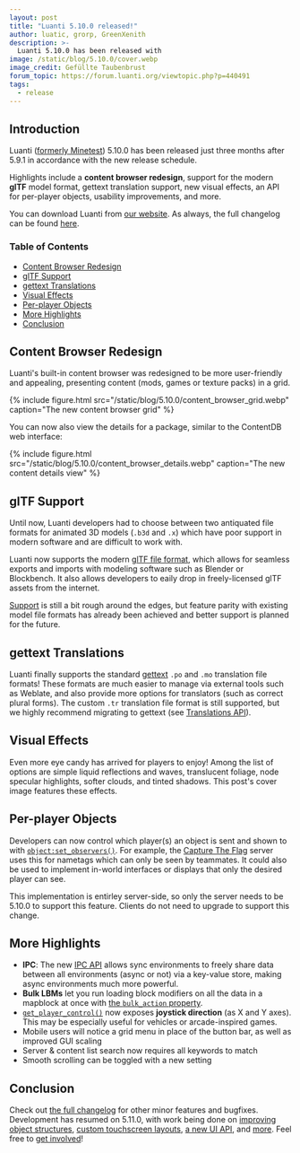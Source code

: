 ```yaml
---
layout: post
title: "Luanti 5.10.0 released!"
author: luatic, grorp, GreenXenith
description: >-
  Luanti 5.10.0 has been released with 
image: /static/blog/5.10.0/cover.webp
image_credit: Gefüllte Taubenbrust
forum_topic: https://forum.luanti.org/viewtopic.php?p=440491
tags:
  - release
---
```


<h2 class="sr-only">Introduction</h2>

Luanti ([formerly Minetest](https://blog.minetest.net/2024/10/13/Introducing-Our-New-Name/)) 5.10.0 has been released
just three months after 5.9.1 in accordance with the new release schedule.

Highlights include a **content browser redesign**, support for the modern **glTF** model format, gettext translation
support, new visual effects, an API for per-player objects, usability improvements, and more.

<!-- more -->

You can download Luanti from [our website](https://www.luanti.org/downloads/). As always, the full changelog can be
found [here](https://dev.minetest.net/Changelog#5.9.1_.E2.86.92_5.10.0).

### Table of Contents

- [Content Browser Redesign](#content-browser-redesign)
- [glTF Support](#gltf-support)
- [gettext Translations](#gettext-translations)
- [Visual Effects](#visual-effects)
- [Per-player Objects](#per-player-objects)
- [More Highlights](#more-highlights)
- [Conclusion](#conclusion)

## Content Browser Redesign

Luanti's built-in content browser was redesigned to be more user-friendly and appealing, presenting content (mods, games
or texture packs) in a grid.

{% include figure.html src="/static/blog/5.10.0/content_browser_grid.webp" caption="The new content browser grid" %}

You can now also view the details for a package, similar to the ContentDB web interface:

{% include figure.html src="/static/blog/5.10.0/content_browser_details.webp" caption="The new content details view" %}

## glTF Support

Until now, Luanti developers had to choose between two antiquated file formats for animated 3D models (`.b3d` and `.x`)
which have poor support in modern software and are difficult to work with.

Luanti now supports the modern [glTF file format](https://www.khronos.org/glTF/), which allows for seamless exports and
imports with modeling software such as Blender or Blockbench. It also allows developers to eaily drop in freely-licensed
glTF assets from the internet.

[Support](https://github.com/minetest/minetest/blob/5.10.0/doc/lua_api.md#gltf) is still a bit rough around the edges,
but feature parity with existing model file formats has already been achieved and better support is planned for the
future.

## gettext Translations

Luanti finally supports the standard [gettext](https://www.gnu.org/software/gettext/) `.po` and `.mo` translation file
formats! These formats are much easier to manage via external tools such as Weblate, and also provide more options for
translators (such as correct plural forms). The custom `.tr` translation file format is still supported, but we highly
recommend migrating to gettext (see [Translations API](https://github.com/minetest/minetest/blob/5.10.0/doc/lua_api.md#translations)).

## Visual Effects

Even more eye candy has arrived for players to enjoy! Among the list of options are simple liquid reflections and waves,
translucent foliage, node specular highlights, softer clouds, and tinted shadows. This post's cover image features these
effects.

## Per-player Objects

Developers can now control which player(s) an object is sent and shown to with
[`object:set_observers()`](https://github.com/minetest/minetest/blob/5.10.0/doc/lua_api.md#methods-10). For example, the
[Capture The Flag](https://content.luanti.org/packages/rubenwardy/capturetheflag/) server uses this for nametags which
can only be seen by teammates. It could also be used to implement in-world interfaces or displays that only the desired
player can see.

This implementation is entirley server-side, so only the server needs to be 5.10.0 to support this feature. Clients do
not need to upgrade to support this change.

## More Highlights

* **IPC**: The new [IPC API](https://github.com/minetest/minetest/blob/5.10.0/doc/lua_api.md#ipc) allows sync
  environments to freely share data between all environments (async or not) via a key-value store, making async
  environments much more powerful.
* **Bulk LBMs** let you run loading block modifiers on all the data in a mapblock at once with [the `bulk_action`
  property](https://github.com/minetest/minetest/blob/5.10.0/doc/lua_api.md#lbm-loadingblockmodifier-definition).
* [`get_player_control()`](https://github.com/minetest/minetest/blob/5.10.0/doc/lua_api.md#player-only-no-op-for-other-objects)
  now exposes **joystick direction** (as X and Y axes). This may be especially useful for vehicles or arcade-inspired
  games.
* Mobile users will notice a grid menu in place of the button bar, as well as improved GUI scaling
* Server & content list search now requires all keywords to match
* Smooth scrolling can be toggled with a new setting

## Conclusion

Check out [the full changelog](https://dev.minetest.net/Changelog#5.9.1_.E2.86.92_5.10.0) for other minor features and
bugfixes. Development has resumed on 5.11.0, with work being done on [improving object
structures](https://github.com/minetest/minetest/issues/14613), [custom touchscreen layouts](https://github.com/minetest/minetest/pull/14933),
[a new UI API](https://github.com/minetest/minetest/pull/14263), and [more](https://github.com/minetest/minetest/milestone/25).
Feel free to [get involved](https://www.luanti.org/get-involved/)!
